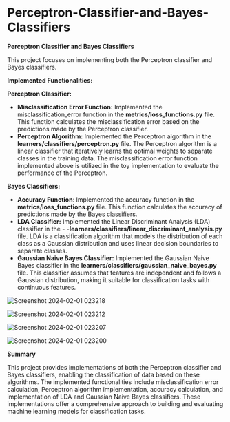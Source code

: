 # Perceptron-Classifier-and-Bayes-Classifiers

**Perceptron Classifier and Bayes Classifiers**

This project focuses on implementing both the Perceptron classifier and Bayes classifiers.

**Implemented Functionalities:**

**Perceptron Classifier:**

- **Misclassification Error Function:** Implemented the misclassification_error function in the **metrics/loss_functions.py** file. This function calculates the misclassification error based on the predictions made by the Perceptron classifier.
- **Perceptron Algorithm:** Implemented the Perceptron algorithm in the **learners/classifiers/perceptron.py** file. The Perceptron algorithm is a linear classifier that iteratively learns the optimal weights to separate classes in the training data. The misclassification error function implemented above is utilized in the toy implementation to evaluate the performance of the Perceptron.

**Bayes Classifiers:**

- **Accuracy Function**: Implemented the accuracy function in the **metrics/loss_functions.py** file. This function calculates the accuracy of predictions made by the Bayes classifiers.
- **LDA Classifier:** Implemented the Linear Discriminant Analysis (LDA) classifier in the - -**learners/classifiers/linear_discriminant_analysis.py** file. LDA is a classification algorithm that models the distribution of each class as a Gaussian distribution and uses linear decision boundaries to separate classes.
- **Gaussian Naive Bayes Classifier:** Implemented the Gaussian Naive Bayes classifier in the **learners/classifiers/gaussian_naive_bayes.py** file. This classifier assumes that features are independent and follows a Gaussian distribution, making it suitable for classification tasks with continuous features.


![Screenshot 2024-02-01 023218](https://github.com/libbyyosef/Machine-Learning---Perceptron-Classifier-and-Bayes-Classifiers/assets/36642026/69cf2dce-0ab7-48f5-a583-02d4ed94331e)


![Screenshot 2024-02-01 023212](https://github.com/libbyyosef/Machine-Learning---Perceptron-Classifier-and-Bayes-Classifiers/assets/36642026/32e24dc1-d672-40d4-8149-dd5b0e9dc436)


![Screenshot 2024-02-01 023207](https://github.com/libbyyosef/Machine-Learning---Perceptron-Classifier-and-Bayes-Classifiers/assets/36642026/e69269c2-3948-4923-b58a-dee8ff294e8a)


![Screenshot 2024-02-01 023200](https://github.com/libbyyosef/Machine-Learning---Perceptron-Classifier-and-Bayes-Classifiers/assets/36642026/a1d32cb9-ad9a-40d9-b3a1-08006cfff795)


**Summary**

This project provides implementations of both the Perceptron classifier and Bayes classifiers, enabling the classification of data based on these algorithms. The implemented functionalities include misclassification error calculation, Perceptron algorithm implementation, accuracy calculation, and implementation of LDA and Gaussian Naive Bayes classifiers. These implementations offer a comprehensive approach to building and evaluating machine learning models for classification tasks.
